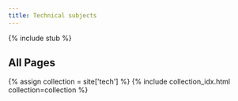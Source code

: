 ```yaml
---
title: Technical subjects
---
```

{% include stub %}

All Pages
---------
{% assign collection = site['tech'] %}
{% include collection_idx.html collection=collection %}
